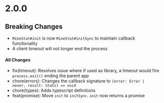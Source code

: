 # 2.0.0
## Breaking Changes
- `MineStat#init` is now `MineStat#initSync` to maintain callback functionality
- A client timeout will not longer end the process

#### All Changes
- fix(timeout): Resolves issue where if used as library, a timeout would fire `process.exit()` ending the parent app
- chore(errors): Changes the callback signature to `(error: Error | never, result: Stats) => void`
- chore(types): Adds typescript definitions
- feat(promise): Move `init` to `initSync`. `init` now returns a promise

